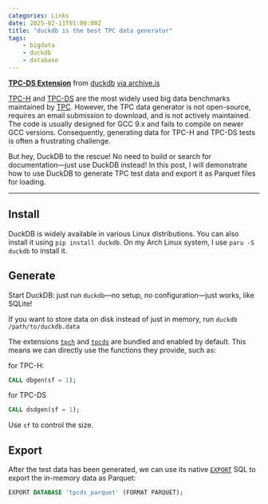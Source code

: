 ```yaml
---
categories: Links
date: 2025-02-11T01:00:00Z
title: "duckdb is the best TPC data generator"
tags:
    - bigdata
    - duckdb
    - database
---
```


**[TPC-DS Extension](https://duckdb.org/docs/extensions/tpcds.html)** from [duckdb](https://duckdb.org/) [via archive.is](https://archive.is/e4TXv)

[TPC-H](https://www.tpc.org/tpch/default5.asp) and [TPC-DS](https://www.tpc.org/tpcds/default5.asp) are the most widely used big data benchmarks maintained by [TPC](https://www.tpc.org/tpcds/default5.asp). However, the TPC data generator is not open-source, requires an email submission to download, and is not actively maintained. The code is usually designed for GCC 9.x and fails to compile on newer GCC versions. Consequently, generating data for TPC-H and TPC-DS tests is often a frustrating challenge.

But hey, DuckDB to the rescue! No need to build or search for documentation—just use DuckDB instead! In this post, I will demonstrate how to use DuckDB to generate TPC test data and export it as Parquet files for loading.

---

## Install

DuckDB is widely available in various Linux distributions. You can also install it using `pip install duckdb`. On my Arch Linux system, I use `paru -S duckdb` to install it.

## Generate

Start DuckDB: just run `duckdb`—no setup, no configuration—just works, like SQLite!

If you want to store data on disk instead of just in memory, run `duckdb /path/to/duckdb.data`

The extensions [`tpch`](https://duckdb.org/docs/extensions/tpch) and [`tpcds`](https://duckdb.org/docs/extensions/tpcds) are bundled and enabled by default. This means we can directly use the functions they provide, such as:

for TPC-H:

```sql
CALL dbgen(sf = 1);
```

for TPC-DS

```sql
CALL dsdgen(sf = 1);
```

Use `sf` to control the size.

## Export

After the test data has been generated, we can use its native [`EXPORT`](https://duckdb.org/docs/sql/statements/export.html) SQL to export the in-memory data as Parquet:

```sql
EXPORT DATABASE 'tpcds_parquet' (FORMAT PARQUET);
```

